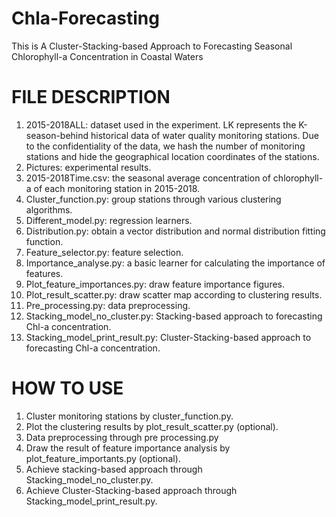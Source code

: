 # Chla-Forecasting
This is A Cluster-Stacking-based Approach to Forecasting Seasonal Chlorophyll-a Concentration in Coastal Waters

# FILE DESCRIPTION
1.	2015-2018ALL: dataset used in the experiment. LK represents the K-season-behind historical data of water quality monitoring stations. Due to the confidentiality of the data, we hash the number of monitoring stations and hide the geographical location coordinates of the stations.
2.	Pictures: experimental results. 
3.	2015-2018Time.csv: the seasonal average concentration of chlorophyll-a of each monitoring station in 2015-2018.
4.	Cluster_function.py: group stations through various clustering algorithms.
5.	Different_model.py: regression learners.
6.	Distribution.py: obtain a vector distribution and normal distribution fitting function.
7.	Feature_selector.py: feature selection.
8.	Importance_analyse.py: a basic learner for calculating the importance of features.
9.	Plot_feature_importances.py: draw feature importance figures.
10.	Plot_result_scatter.py: draw scatter map according to clustering results.
11.	Pre_processing.py: data preprocessing.
12.	Stacking_model_no_cluster.py: Stacking-based approach to forecasting Chl-a concentration.
13.	Stacking_model_print_result.py: Cluster-Stacking-based approach to forecasting Chl-a concentration.

# HOW TO USE
1.	Cluster monitoring stations by cluster_function.py. 
2.	Plot the clustering results by plot_result_scatter.py (optional).
3.	Data preprocessing through pre processing.py
4.	Draw the result of feature importance analysis by plot_feature_importants.py (optional).
5.	Achieve stacking-based approach through Stacking_model_no_cluster.py.
6.	Achieve Cluster-Stacking-based approach through Stacking_model_print_result.py.
